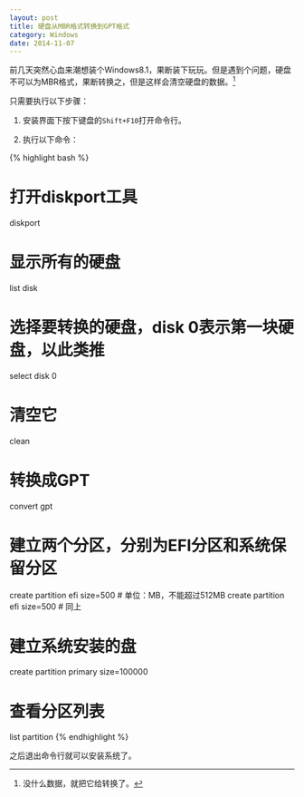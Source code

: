 ```yaml
---
layout: post
title: 硬盘从MBR格式转换到GPT格式
category: Windows
date: 2014-11-07
---
```


前几天突然心血来潮想装个Windows8.1，果断装下玩玩。但是遇到个问题，硬盘不可以为MBR格式，果断转换之，但是这样会清空硬盘的数据。[^1]

只需要执行以下步骤：

1. 安装界面下按下键盘的`Shift+F10`打开命令行。

2. 执行以下命令：

<!-- more -->

{% highlight bash %}
# 打开diskport工具
diskport

# 显示所有的硬盘
list disk

# 选择要转换的硬盘，disk 0表示第一块硬盘，以此类推
select disk 0

# 清空它
clean

# 转换成GPT
convert gpt

# 建立两个分区，分别为EFI分区和系统保留分区
create partition efi size=500    # 单位：MB，不能超过512MB
create partition efi size=500    # 同上

# 建立系统安装的盘
create partition primary size=100000

# 查看分区列表
list partition
{% endhighlight %}

之后退出命令行就可以安装系统了。

[^1]: 没什么数据，就把它给转换了。